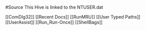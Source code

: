 #Source
This Hive is linked to the NTUSER.dat

[[ComDlg32]]
[[Recent Docs]]
[[RunMRU]]
[[User Typed Paths]]
[[UserAssist]]
[[Run_Run-Once]]
[[ShellBags]]
